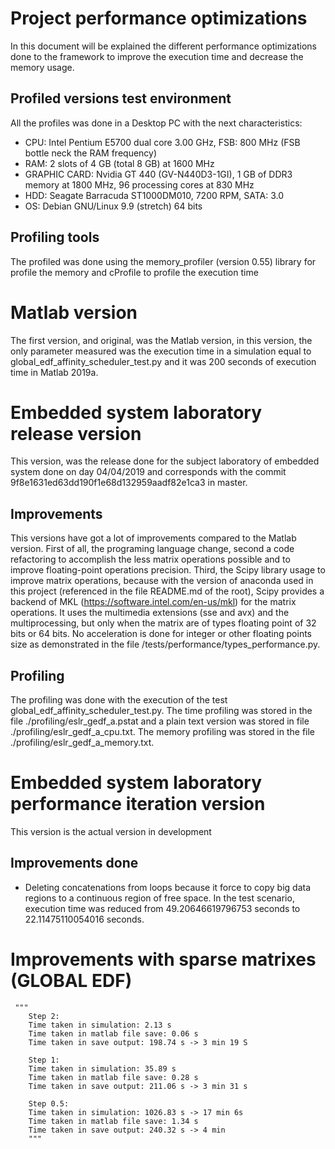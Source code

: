 # Project performance optimizations
In this document will be explained the different performance optimizations done to the framework to improve the execution
time and decrease the memory usage.

## Profiled versions test environment
All the profiles was done in a Desktop PC with the next characteristics:
- CPU: Intel Pentium E5700 dual core 3.00 GHz, FSB: 800 MHz (FSB bottle neck the RAM frequency)
- RAM: 2 slots of 4 GB (total 8 GB) at 1600 MHz
- GRAPHIC CARD: Nvidia GT 440 (GV-N440D3-1GI), 1 GB of DDR3 memory at 1800 MHz, 96 processing cores at 830 MHz
- HDD: Seagate Barracuda ST1000DM010, 7200 RPM, SATA: 3.0
- OS: Debian GNU/Linux 9.9 (stretch) 64 bits

## Profiling tools
The profiled was done using the memory_profiler (version 0.55) library for
profile the memory and cProfile to profile the execution time 

# Matlab version
The first version, and original, was the Matlab version, in this version, the only parameter measured was the execution time
in a simulation equal to global_edf_affinity_scheduler_test.py and it was 200 seconds of execution time in Matlab 2019a.

# Embedded system laboratory release version
This version, was the release done for the subject laboratory of embedded system done on day 04/04/2019 and corresponds
with the commit 9f8e1631ed63dd190f1e68d132959aadf82e1ca3 in master.

## Improvements
This versions have got a lot of improvements compared to the Matlab version. First of all, the programing language change,
second a code refactoring to accomplish the less matrix operations possible and to improve floating-point operations precision.
Third, the Scipy library usage to improve matrix operations, because with the version of anaconda used in this project
(referenced in the file README.md of the root), Scipy provides a backend of MKL (https://software.intel.com/en-us/mkl)
for the matrix operations. It uses the multimedia extensions (sse and avx) and the multiprocessing, but only when the matrix
are of types floating point of 32 bits or 64 bits. No acceleration is done for integer or other floating points size as
demonstrated in the file /tests/performance/types_performance.py.

## Profiling
The profiling was done with the execution of the test global_edf_affinity_scheduler_test.py.
The time profiling was stored in the file ./profiling/eslr_gedf_a.pstat and a plain text version
was stored in file ./profiling/eslr_gedf_a_cpu.txt.
The memory profiling was stored in the file ./profiling/eslr_gedf_a_memory.txt.

# Embedded system laboratory performance iteration version
This version is the actual version in development

## Improvements done
- Deleting concatenations from loops because it force to copy big data regions to a continuous region of free space. In the test scenario, execution time was reduced from 49.20646619796753 seconds to 22.11475110054016 seconds.


# Improvements with sparse matrixes (GLOBAL EDF)
     """
        Step 2:
        Time taken in simulation: 2.13 s
        Time taken in matlab file save: 0.06 s
        Time taken in save output: 198.74 s -> 3 min 19 S
        
        Step 1:
        Time taken in simulation: 35.89 s
        Time taken in matlab file save: 0.28 s
        Time taken in save output: 211.06 s -> 3 min 31 s
        
        Step 0.5:
        Time taken in simulation: 1026.83 s -> 17 min 6s
        Time taken in matlab file save: 1.34 s
        Time taken in save output: 240.32 s -> 4 min
        """
